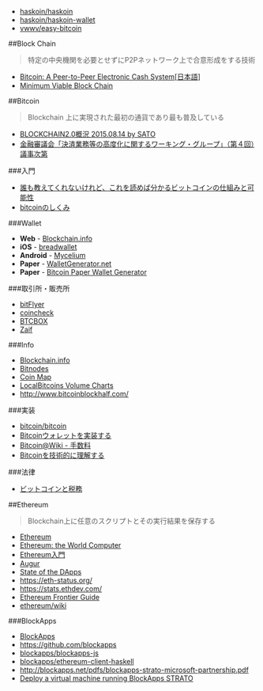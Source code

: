 * [haskoin/haskoin](https://github.com/haskoin/haskoin)
* [haskoin/haskoin-wallet](https://github.com/haskoin/haskoin-wallet)
* [vwwv/easy-bitcoin](https://github.com/vwwv/easy-bitcoin)

##Block Chain
> 特定の中央機関を必要とせずにP2Pネットワーク上で合意形成をする技術

* [Bitcoin: A Peer-to-Peer Electronic Cash System](https://bitcoin.org/bitcoin.pdf)[[日本語](http://picks.coincheck.jp/entry/2014/09/15/190000)]
* [Minimum Viable Block Chain](https://www.igvita.com/2014/05/05/minimum-viable-block-chain/)

##Bitcoin
> Blockchain 上に実現された最初の通貨であり最も普及している

* [BLOCKCHAIN2.0概況 2015.08.14 by SATO](http://www.digitalmoney.or.jp/wp-content/uploads/2015/08/20150814_BlockChain2.0.pdf)
* [金融審議会「決済業務等の高度化に関するワーキング・グループ」（第４回）議事次第](http://www.fsa.go.jp/singi/singi_kinyu/kessai_wg/siryou/20151116.html)

###入門
* [誰も教えてくれないけれど、これを読めば分かるビットコインの仕組みと可能性](http://jp.techcrunch.com/2015/03/31/bitcoin-essay/)
* [bitcoinのしくみ](http://bitcoin.peryaudo.org/)

###Wallet
* **Web** - [Blockchain.info](https://blockchain.info/ja/wallet)
* **iOS** - [breadwallet](http://breadwallet.com/)
* **Android** - [Mycelium](https://mycelium.com/mycelium-wallet.html)
* **Paper** - [WalletGenerator.net](https://walletgenerator.net/)
* **Paper** - [Bitcoin Paper Wallet Generator](https://bitcoinpaperwallet.com/)

###取引所・販売所
* [bitFlyer](https://bitflyer.jp/)
* [coincheck](https://coincheck.jp/)
* [BTCBOX](https://www.btcbox.co.jp/)
* [Zaif](https://zaif.jp/)

###Info
* [Blockchain.info](https://blockchain.info/ja/)
* [Bitnodes](https://bitnodes.21.co/)
* [Coin Map](https://coinmap.org/)
* [LocalBitcoins Volume Charts](http://coin.dance/charts/)
* <http://www.bitcoinblockhalf.com/>

###実装
* [bitcoin/bitcoin](https://github.com/bitcoin/bitcoin)
* [Bitcoinウォレットを実装する](http://bitcoin.peryaudo.org/implement.html)
* [Bitcoin@Wiki - 手数料](http://www58.atwiki.jp/coinwiki/pages/27.html)
* [Bitcoinを技術的に理解する](http://www.slideshare.net/kenjiurushima/20140602-bitcoin1-201406031222)

###法律
* [ビットコインと税務](https://www.nta.go.jp/ntc/kenkyu/journal/saisin/260430_tsuchiya.pdf)

##Ethereum
> Blockchain上に任意のスクリプトとその実行結果を保存する

* [Ethereum](https://www.ethereum.org/)
* [Ethereum: the World Computer](https://www.youtube.com/watch?v=j23HnORQXvs)
* [Ethereum入門](http://book.ethereum-jp.net/content/)
* [Augur](http://www.augur.net/)
* [State of the DApps](http://dapps.ethercasts.com/)
* <https://eth-status.org/>
* <https://stats.ethdev.com/>
* [Ethereum Frontier Guide](https://ethereum.gitbooks.io/frontier-guide/content/index.html)
* [ethereum/wiki](https://github.com/ethereum/wiki/wiki)

###BlockApps
* [BlockApps](http://blockapps.net/)
* <https://github.com/blockapps>
* [blockapps/blockapps-js](https://github.com/blockapps/blockapps-js)
* [blockapps/ethereum-client-haskell](https://github.com/blockapps/ethereum-client-haskell)
* <http://blockapps.net/pdfs/blockapps-strato-microsoft-partnership.pdf>
* [Deploy a virtual machine running BlockApps STRATO](https://azure.microsoft.com/en-us/documentation/templates/blockapps-strato/)
